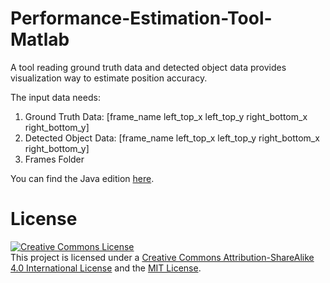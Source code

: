 # Performance-Estimation-Tool-Matlab

A tool reading ground truth data and detected object data provides  
visualization way to estimate position accuracy.

The input data needs:
1. Ground Truth Data: [frame_name left_top_x left_top_y right_bottom_x right_bottom_y]
2. Detected Object Data: [frame_name left_top_x left_top_y right_bottom_x right_bottom_y]
3. Frames Folder

You can find the Java edition [here](https://github.com/imprld01/Performance-Estimation-Tool-Java).

# License
[![Creative Commons License](https://i.creativecommons.org/l/by-sa/4.0/88x31.png)](http://creativecommons.org/licenses/by-sa/4.0/)  
This project is licensed under a [Creative Commons Attribution-ShareAlike 4.0 International License](http://creativecommons.org/licenses/by-sa/4.0/) and the [MIT License](LICENSE.md).
